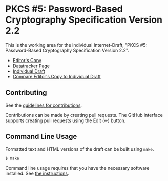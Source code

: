 <!-- regenerate: on (set to off if you edit this file) -->

# PKCS #5: Password-Based Cryptography Specification Version 2.2

This is the working area for the individual Internet-Draft, "PKCS #5: Password-Based Cryptography Specification Version 2.2".

* [Editor's Copy](https://xnox.github.io/draft-xnox-pkcs5-v2dot2/#go.draft-xnox-pkcs5-v2dot2.html)
* [Datatracker Page](https://datatracker.ietf.org/doc/draft-xnox-pkcs5-v2dot2)
* [Individual Draft](https://datatracker.ietf.org/doc/html/draft-xnox-pkcs5-v2dot2)
* [Compare Editor's Copy to Individual Draft](https://xnox.github.io/draft-xnox-pkcs5-v2dot2/#go.draft-xnox-pkcs5-v2dot2.diff)


## Contributing

See the
[guidelines for contributions](https://github.com/xnox/draft-xnox-pkcs5-v2dot2/blob//CONTRIBUTING.md).

Contributions can be made by creating pull requests.
The GitHub interface supports creating pull requests using the Edit (✏) button.


## Command Line Usage

Formatted text and HTML versions of the draft can be built using `make`.

```sh
$ make
```

Command line usage requires that you have the necessary software installed.  See
[the instructions](https://github.com/martinthomson/i-d-template/blob/main/doc/SETUP.md).

